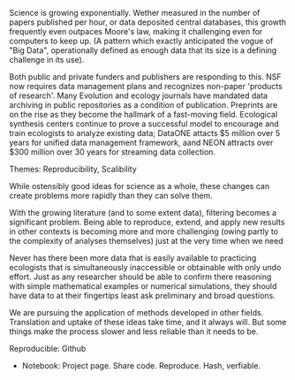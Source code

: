 

Science is growing exponentially.  Wether measured in the number of papers published per hour, or data deposited central databases, this growth frequently even outpaces Moore's law, making it challenging even for computers to keep up. (A pattern which exactly anticipated the vogue of "Big Data", operationally defined as enough data that its size is a defining challenge in its use).  

Both public and private funders and publishers are responding to this.  NSF now requires data management plans and recognizes non-paper 'products of research'.  Many Evolution and ecology journals have mandated data archiving in public repositories as a condition of publication.  Preprints are on the rise as they become the hallmark of a fast-moving field. Ecological synthesis centers continue to prove a successful model to encourage and train ecologists to analyze existing data; DataONE attacts $5 million over 5 years for unified data management framework, aand NEON attracts over $300 million over 30 years for streaming data collection.  

Themes: Reproducibility, Scalibility

While ostensibly good ideas for science as a whole, these changes can create problems more rapidly than they can solve them.  

With the growing literature (and to some extent data), filtering becomes a significant problem.  Being able to reproduce, extend, and apply new results in other contexts is becoming more and more challenging (owing partly to the complexity of analyses themselves) just at the very time when we need 


Never has there been more data that is easily available to practicing ecologists that is simultaneously inaccessible or obtainable with only undo effort.  Just as any researcher should be able to confirm there reasoning with simple mathematical examples or numerical simulations, they should have data to at their fingertips least ask preliminary and broad questions.  


We are pursuing the application of methods developed in other fields.  Translation and uptake of these ideas take time, and it always will.  But some things make the process slower and less reliable than it needs to be.  



Reproducible: Github

- Notebook: Project page. Share code. Reproduce. Hash, verfiable.  






